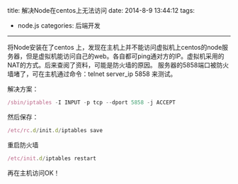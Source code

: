title: 解决Node在centos上无法访问
date: 2014-8-9 13:44:12
tags:
- node.js 
categories: 后端开发
---
将Node安装在了centos 上，发现在主机上并不能访问虚拟机上centos的node服务器，但是虚拟机能访问自己的web。各自都可ping通对方的IP。虚拟机采用的NAT的方式。后来查阅了资料，可能是防火墙的原因。
服务器的5858端口被防火墙堵了，可在主机通过命令：telnet server_ip 5858 来测试。

解决方案：

```javascript
/sbin/iptables -I INPUT -p tcp --dport 5858 -j ACCEPT
```

然后保存：
```javascript
/etc/rc.d/init.d/iptables save
```

重启防火墙

```javascript
/etc/init.d/iptables restart
```

再在主机访问OK！
